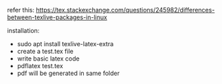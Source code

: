 refer this: https://tex.stackexchange.com/questions/245982/differences-between-texlive-packages-in-linux

installation:

- sudo apt install texlive-latex-extra
- create a test.tex file
- write basic latex code
- pdflatex test.tex
- pdf will be generated in same folder
